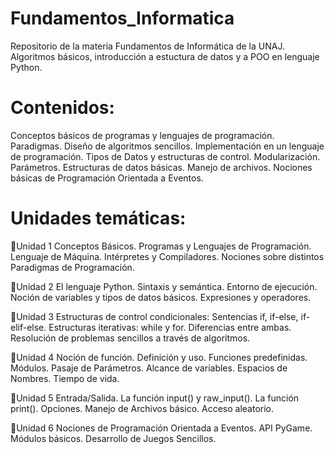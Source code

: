 # Fundamentos_Informatica
Repositorio de la materia Fundamentos de Informática de la UNAJ. Algoritmos básicos, introducción a estuctura de datos y a POO en lenguaje Python.

# Contenidos:
Conceptos básicos de programas y lenguajes de programación. Paradigmas. Diseño de algoritmos sencillos. Implementación en un lenguaje de programación.
Tipos de Datos y estructuras de control. Modularización. Parámetros. Estructuras de datos básicas. Manejo de archivos. Nociones básicas de Programación Orientada a Eventos.

# Unidades temáticas:

🔹Unidad 1
Conceptos Básicos. Programas y Lenguajes de Programación. Lenguaje de Máquina. Intérpretes y Compiladores. Nociones sobre distintos Paradigmas de Programación.

🔸Unidad 2
El lenguaje Python. Sintaxis y semántica. Entorno de ejecución. Noción de variables y tipos de datos básicos. Expresiones y operadores.

🔹Unidad 3
Estructuras de control condicionales: Sentencias if, if-else, if-elif-else. Estructuras iterativas: while y for. Diferencias entre ambas. Resolución de problemas sencillos a  través de algoritmos.

🔸Unidad 4
Noción de función. Definición y uso. Funciones predefinidas. Módulos. Pasaje de Parámetros. Alcance de variables. Espacios de Nombres. Tiempo de vida.

🔹Unidad 5
Entrada/Salida. La función input() y raw_input(). La función print(). Opciones. Manejo de Archivos básico. Acceso aleatorio.
 
🔸Unidad 6
Nociones de Programación Orientada a Eventos. API PyGame. Módulos básicos. Desarrollo de Juegos Sencillos.
